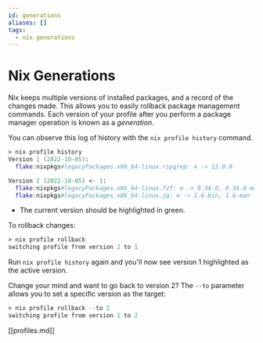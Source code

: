 ```yaml
---
id: generations
aliases: []
tags:
  - nix generations
---
```


# Nix Generations

Nix keeps multiple versions of installed packages, and a record of the changes
made. This allows you to easily rollback package management commands. Each
version of your profile after you perform a package manager operation is known
as a _generation_.

You can observe this log of history with the `nix profile history` command.

```nix
> nix profile history
Version 1 (2022-10-05):
  flake:nixpkgs#legacyPackages.x86_64-linux.ripgrep: ∅ -> 13.0.0

Version 2 (2022-10-05) <- 1:
  flake:nixpkgs#legacyPackages.x86_64-linux.fzf: ∅ -> 0.34.0, 0.34.0-man
  flake:nixpkgs#legacyPackages.x86_64-linux.jq: ∅ -> 1.6-bin, 1.6-man
```

- The current version should be highlighted in green.

To rollback changes:

```nix
> nix profile rollback
switching profile from version 2 to 1
```

Run `nix profile history` again and you'll now see version 1 highlighted as the
active version.

Change your mind and want to go back to version 2? The `--to` parameter allows
you to set a specific version as the target:

```nix
> nix profile rollback --to 2
switching profile from version 1 to 2
```

[[profiles.md]]
